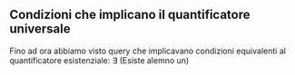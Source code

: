 ## Condizioni che implicano il quantificatore universale
Fino ad ora abbiamo visto query che implicavano condizioni equivalenti al quantificatore esistenziale: $\exists$ (Esiste alemno un)



